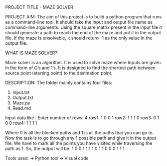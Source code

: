 PROJECT TITLE - MAZE SOLVER

PROJECT AIM: The aim of this project is to build a python program that runs as a command-line
tool. It should take the input and output file name as command-line arguments.
Using the square matrix present in the input file it should generate a path to reach
the end of the maze and put it in the output file. If the maze is unsolvable, it should
return -1 as the only value in the output file.

WHAT IS MAZE SOLVER?

Maze solver is an algorithm. It is used to solve maze where Inputs are given in the form of O’s and 1’s. It is designed to find the shortest path between source point (starting point) to the destination point. 



DESCRIPTION: The folder mainly contains four files:
1) Input.txt
2) Output.txt
3) Maze.py
4) Read.md

Input data like :
Enter number of rows:
4 
row1:
1 0 0 1
row2:
1 1 1 0
row3:
0 1 0 0
row4:
1 1 1 1

Where 0 is all the blocked paths and 1 is all the paths that you can go to. Now the
task is to go through any 1 possible path and give it in the output file. We have to
mark all the points you have visited while traversing the path as 1. So, the output will be:
1 0 0 1
1 1 1 0
1 1 0 0 
0 1 1 1

Tools used:
➔ Python tool
➔ Visual code